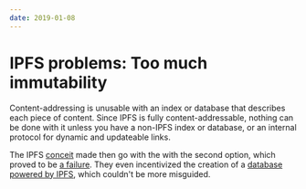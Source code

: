 ```yaml
---
date: 2019-01-08
---
```


# IPFS problems: Too much immutability

Content-addressing is unusable with an index or database that describes each piece of content. Since IPFS is fully content-addressable, nothing can be done with it unless you have a non-IPFS index or database, or an internal protocol for dynamic and updateable links.

The IPFS [conceit](bdd1cc23) made then go with the with the second option, which proved to be [a failure](6bf9579a). They even incentivized the creation of a [database powered by IPFS](https://github.com/orbitdb/orbit-db), which couldn't be more misguided.
